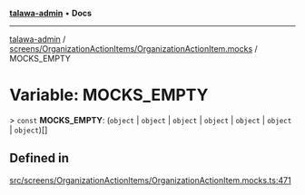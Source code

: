 [**talawa-admin**](../../../../README.md) • **Docs**

***

[talawa-admin](../../../../modules.md) / [screens/OrganizationActionItems/OrganizationActionItem.mocks](../README.md) / MOCKS\_EMPTY

# Variable: MOCKS\_EMPTY

\> `const` **MOCKS\_EMPTY**: (`object` \| `object` \| `object` \| `object` \| `object` \| `object` \| `object`)[]

## Defined in

[src/screens/OrganizationActionItems/OrganizationActionItem.mocks.ts:471](https://github.com/PalisadoesFoundation/talawa-admin/blob/9dd5d7fd647f8a7c9e1c1e14bf645b71b32c51c2/src/screens/OrganizationActionItems/OrganizationActionItem.mocks.ts#L471)
